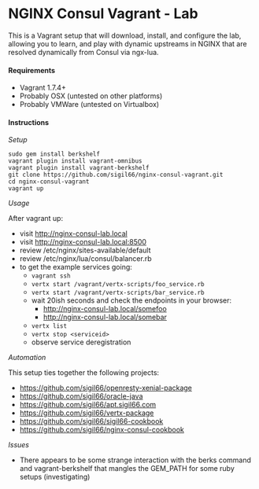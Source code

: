 NGINX Consul Vagrant - Lab
==========================

This is a Vagrant setup that will download, install, and configure the lab, allowing you to learn, and play with dynamic upstreams in NGINX that are resolved dynamically from Consul via ngx-lua.

#### Requirements

- Vagrant 1.7.4+
- Probably OSX (untested on other platforms)
- Probably VMWare (untested on Virtualbox)

#### Instructions

*Setup*
```
sudo gem install berkshelf
vagrant plugin install vagrant-omnibus
vagrant plugin install vagrant-berkshelf
git clone https://github.com/sigil66/nginx-consul-vagrant.git
cd nginx-consul-vagrant
vagrant up
```

*Usage*

After vagrant up:
- visit http://nginx-consul-lab.local
- visit http://nginx-consul-lab.local:8500
- review /etc/nginx/sites-available/default
- review /etc/nginx/lua/consul/balancer.rb
- to get the example services going:
  - `vagrant ssh`
  - `vertx start /vagrant/vertx-scripts/foo_service.rb`
  - `vertx start /vagrant/vertx-scripts/bar_service.rb`
  - wait 20ish seconds and check the endpoints in your browser:
    - http://nginx-consul-lab.local/somefoo
    - http://nginx-consul-lab.local/somebar
  - `vertx list`
  - `vertx stop <serviceid>`
  - observe service deregistration

*Automation*

This setup ties together the following projects:
- https://github.com/sigil66/openresty-xenial-package
- https://github.com/sigil66/oracle-java
- https://github.com/sigil66/apt.sigil66.com
- https://github.com/sigil66/vertx-package
- https://github.com/sigil66/sigil66-cookbook
- https://github.com/sigil66/nginx-consul-cookbook

*Issues*
- There appears to be some strange interaction with the berks command and vagrant-berkshelf that mangles the GEM_PATH for some ruby setups (investigating)
